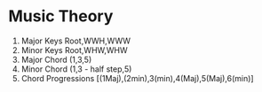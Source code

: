 # Music Theory
1. Major Keys Root,WWH,WWW
2. Minor Keys Root,WHW,WHW
3. Major Chord (1,3,5)
4. Minor Chord (1,3 - half step,5)
5. Chord Progressions [(1Maj),(2min),3(min),4(Maj),5(Maj),6(min)]